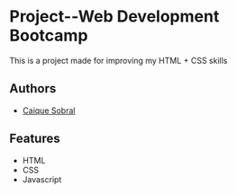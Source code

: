 # Project--Web Development Bootcamp

This is a project made for improving my HTML + CSS skills

## Authors

- [Caique Sobral](https://www.github.com/caiquesobral)


## Features

- HTML
- CSS
- Javascript
